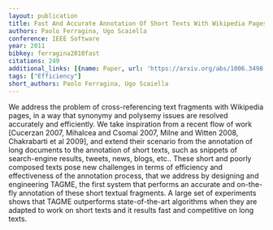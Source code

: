 ```yaml
---
layout: publication
title: Fast And Accurate Annotation Of Short Texts With Wikipedia Pages
authors: Paolo Ferragina, Ugo Scaiella
conference: IEEE Software
year: 2011
bibkey: ferragina2010fast
citations: 249
additional_links: [{name: Paper, url: 'https://arxiv.org/abs/1006.3498'}]
tags: ["Efficiency"]
short_authors: Paolo Ferragina, Ugo Scaiella
---
```

We address the problem of cross-referencing text fragments with Wikipedia
pages, in a way that synonymy and polysemy issues are resolved accurately and
efficiently. We take inspiration from a recent flow of work [Cucerzan 2007,
Mihalcea and Csomai 2007, Milne and Witten 2008, Chakrabarti et al 2009], and
extend their scenario from the annotation of long documents to the annotation
of short texts, such as snippets of search-engine results, tweets, news, blogs,
etc.. These short and poorly composed texts pose new challenges in terms of
efficiency and effectiveness of the annotation process, that we address by
designing and engineering TAGME, the first system that performs an accurate and
on-the-fly annotation of these short textual fragments. A large set of
experiments shows that TAGME outperforms state-of-the-art algorithms when they
are adapted to work on short texts and it results fast and competitive on long
texts.